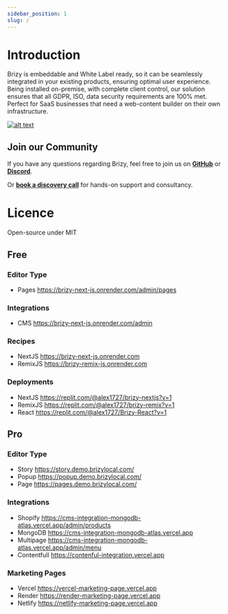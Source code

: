 ```yaml
---
sidebar_position: 1
slug: /
---
```


# Introduction

Brizy is embeddable and White Label ready, so it can be seamlessly integrated in your existing products, ensuring optimal user experience. Being installed on-premise, with complete client control, our solution ensures that all GDPR, ISO, data security requirements are 100% met.
Perfect for SaaS businesses that need a web-content builder on their own infrastructure.

[![alt text](/img/builder.jpg)](https://user-images.githubusercontent.com/5760683/206679891-8209b498-5905-42db-8be7-ac2b4d090c2d.mp4)

## Join our Community
If you have any questions regarding Brizy, feel free to join us on **[GitHub](https://github.com/EasyBrizy/Brizy-Local-Editor)** or **[Discord](https://brizy.io)**.

Or **[book a discovery call](https://www.brizy.io/saas-website-builder)** for hands-on support and consultancy.

# Licence
Open-source under MIT

## Free

### Editor Type
- Pages https://brizy-next-js.onrender.com/admin/pages

### Integrations
- CMS https://brizy-next-js.onrender.com/admin

### Recipes
- NextJS https://brizy-next-js.onrender.com
- RemixJS https://brizy-remix-js.onrender.com

### Deployments
- NextJS https://replit.com/@alex1727/brizy-nextjs?v=1
- RemixJS https://replit.com/@alex1727/brizy-remix?v=1
- React https://replit.com/@alex1727/Brizy-React?v=1

## Pro

### Editor Type
- Story https://story.demo.brizylocal.com/
- Popup https://popup.demo.brizylocal.com/
- Page https://pages.demo.brizylocal.com/

### Integrations
- Shopify https://cms-integration-mongodb-atlas.vercel.app/admin/products
- MongoDB https://cms-integration-mongodb-atlas.vercel.app
- Multipage https://cms-integration-mongodb-atlas.vercel.app/admin/menu
- Contentfull https://contenful-integration.vercel.app

### Marketing Pages
- Vercel https://vercel-marketing-page.vercel.app
- Render https://render-marketing-page.vercel.app
- Netlify https://netlify-marketing-page.vercel.app
